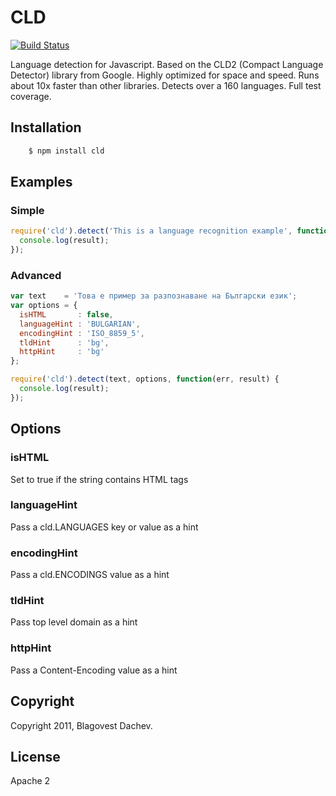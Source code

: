 # CLD
[![Build Status](https://secure.travis-ci.org/dachev/cld.png)](http://travis-ci.org/#!/dachev/cld)

Language detection for Javascript. Based on the CLD2 (Compact Language Detector) library from Google. Highly optimized for space and speed. Runs about 10x faster than other libraries. Detects over a 160 languages. Full test coverage.

## Installation

``` bash
    $ npm install cld
```

## Examples
### Simple
```js
require('cld').detect('This is a language recognition example', function(err, result) {
  console.log(result);
});
```

### Advanced
```js
var text    = 'Това е пример за разпознаване на Български език';
var options = {
  isHTML       : false,
  languageHint : 'BULGARIAN',
  encodingHint : 'ISO_8859_5',
  tldHint      : 'bg',
  httpHint     : 'bg'
};

require('cld').detect(text, options, function(err, result) {
  console.log(result);
});
```


## Options

### isHTML

Set to true if the string contains HTML tags

### languageHint

Pass a cld.LANGUAGES key or value as a hint

### encodingHint

Pass a cld.ENCODINGS value as a hint

### tldHint

Pass top level domain as a hint

### httpHint

Pass a Content-Encoding value as a hint

## Copyright
Copyright 2011, Blagovest Dachev.

## License
Apache 2